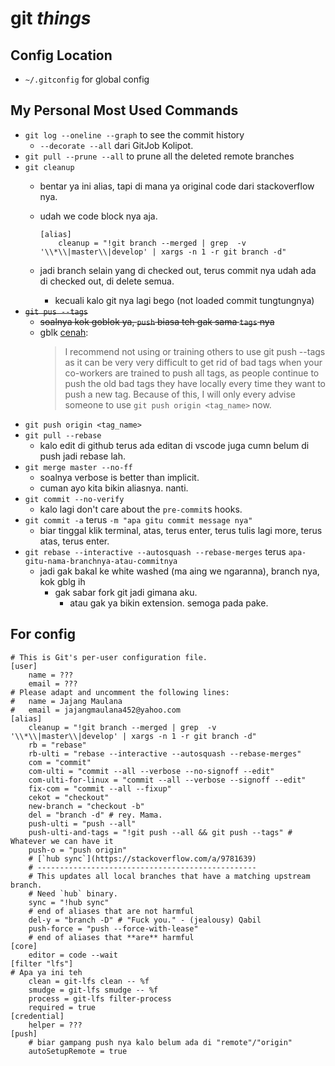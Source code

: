 # git _things_

## Config Location

- `~/.gitconfig` for global config

## My Personal Most Used Commands

- `git log --oneline --graph` to see the commit history
  - `--decorate --all` dari GitJob Kolipot.
- `git pull --prune --all` to prune all the deleted remote branches
- `git cleanup`
  - bentar ya ini alias, tapi di mana ya original code dari stackoverflow nya.
  - udah we code block nya aja.
    
    ```
    [alias]
        cleanup = "!git branch --merged | grep  -v '\\*\\|master\\|develop' | xargs -n 1 -r git branch -d"
    ```

  - jadi branch selain yang di checked out, terus commit nya udah ada di checked out, di delete semua.
    - kecuali kalo git nya lagi bego (not loaded commit tungtungnya)
- ~~`git pus --tags`~~ 
  - ~~soalnya kok goblok ya, `push` biasa teh gak sama `tags` nya~~
  - gblk [cenah](https://stackoverflow.com/questions/2988088/do-git-tags-get-pushed-as-well#comment51762361_2988099):
    > I recommend not using or training others to use git push --tags as it can be very very difficult to get rid of bad tags when your co-workers are trained to push all tags, as people continue to push the old bad tags they have locally every time they want to push a new tag. Because of this, I will only every advise someone to use `git push origin <tag_name>` now.
- `git push origin <tag_name>`
- `git pull --rebase`
  - kalo edit di github terus ada editan di vscode juga cumn belum di push jadi rebase lah.
- `git merge master --no-ff`
  - soalnya verbose is better than implicit.
  - cuman ayo kita bikin aliasnya. nanti.
- `git commit --no-verify`
  - kalo lagi don't care about the `pre-commit`s hooks.
- `git commit -a` terus `-m "apa gitu commit message nya"`
  - biar tinggal klik terminal, atas, terus enter, terus tulis lagi more, terus atas, terus enter.
- `git rebase --interactive --autosquash --rebase-merges` terus `apa-gitu-nama-branchnya-atau-commitnya`
  - jadi gak bakal ke white washed (ma aing we ngaranna), branch nya, kok gblg ih
    - gak sabar fork git jadi gimana aku.
      - atau gak ya bikin extension. semoga pada pake.

## For config

```.gitconfig
# This is Git's per-user configuration file.
[user]
	name = ???
	email = ???
# Please adapt and uncomment the following lines:
#	name = Jajang Maulana
#	email = jajangmaulana452@yahoo.com
[alias]
    cleanup = "!git branch --merged | grep  -v '\\*\\|master\\|develop' | xargs -n 1 -r git branch -d"
	rb = "rebase"
	rb-ulti = "rebase --interactive --autosquash --rebase-merges"
	com = "commit"
	com-ulti = "commit --all --verbose --no-signoff --edit"
	com-ulti-for-linux = "commit --all --verbose --signoff --edit"
	fix-com = "commit --all --fixup"
	cekot = "checkout"
	new-branch = "checkout -b"
	del = "branch -d" # rey. Mama.
	push-ulti = "push --all"
	push-ulti-and-tags = "!git push --all && git push --tags" # Whatever we can have it
	push-o = "push origin"
	# [`hub sync`](https://stackoverflow.com/a/9781639)
	# -------------------------------------------------
	# This updates all local branches that have a matching upstream branch.
	# Need `hub` binary.
	sync = "!hub sync"
	# end of aliases that are not harmful
	del-y = "branch -D" # "Fuck you." - (jealousy) Qabil
	push-force = "push --force-with-lease"
	# end of aliases that **are** harmful
[core]
	editor = code --wait
[filter "lfs"]
# Apa ya ini teh
	clean = git-lfs clean -- %f
	smudge = git-lfs smudge -- %f
	process = git-lfs filter-process
	required = true
[credential]
	helper = ???
[push]
	# biar gampang push nya kalo belum ada di "remote"/"origin"
	autoSetupRemote = true
```
